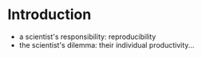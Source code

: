 # Introduction

* a scientist's responsibility: reproducibility
* the scientist's dilemma: their individual productivity...
